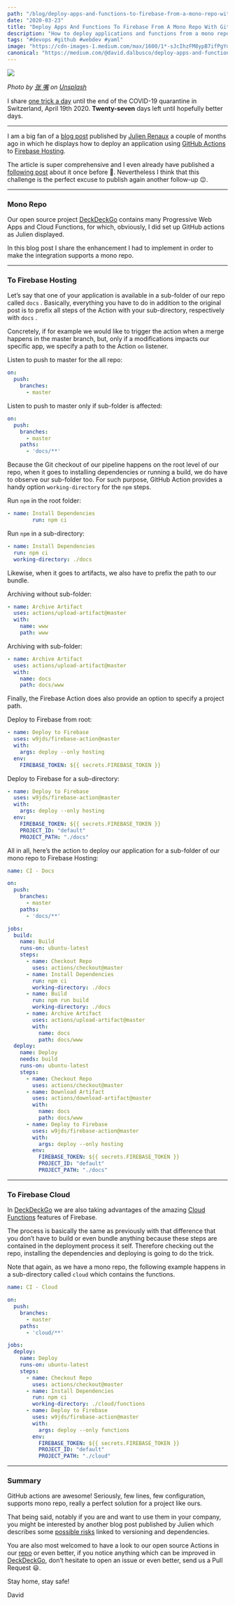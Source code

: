 ```yaml
---
path: "/blog/deploy-apps-and-functions-to-firebase-from-a-mono-repo-with-github-actions"
date: "2020-03-23"
title: "Deploy Apps And Functions To Firebase From A Mono Repo With GitHub Actions"
description: "How to deploy applications and functions from a mono repo with GitHub Actions to Firebase Hosting and Functions"
tags: "#devops #github #webdev #yaml"
image: "https://cdn-images-1.medium.com/max/1600/1*-sJcIhzFM8ypB7ifPgYdow.png"
canonical: "https://medium.com/@david.dalbusco/deploy-apps-and-functions-to-firebase-from-a-mono-repo-with-github-actions-371082ed7031"
---
```


![](https://cdn-images-1.medium.com/max/1600/1*-sJcIhzFM8ypB7ifPgYdow.png)

*Photo by [张 嘴](https://unsplash.com/@zhangzui?utm_source=unsplash&utm_medium=referral&utm_content=creditCopyText) on [Unsplash](https://unsplash.com/s/photos/free?utm_source=unsplash&utm_medium=referral&utm_content=creditCopyText)*

I share [one trick a day](https://daviddalbusco.com/blog/how-to-call-the-service-worker-from-the-web-app-context) until the end of the COVID-19 quarantine in Switzerland, April 19th 2020. **Twenty-seven** days left until hopefully better days.

*****

I am a big fan of a [blog post](https://julienrenaux.fr/2019/11/25/building-deploying-stenciljs-apps-firebase-hosting-github-actions/) published by [Julien Renaux](https://twitter.com/julienrenaux) a couple of months ago in which he displays how to deploy an application using [GitHub Actions](https://github.com/features/actions) to [Firebase Hosting](https://firebase.google.com/docs/hosting).

The article is super comprehensive and I even already have published a [following post](https://daviddalbusco.com/blog/how-to-keep-secret-your-font-awesome-pro-token-in-public-github-actions) about it once before 🤣. Nevertheless  I think that this challenge is the perfect excuse to publish again another follow-up 😉.

*****

### Mono Repo

Our open source project [DeckDeckGo](https://deckdeckgo.com) contains many Progressive Web Apps and Cloud Functions, for which, obviously, I did set up GitHub actions as Julien displayed.

In this blog post I share the enhancement I had to implement in order to make the integration supports  a mono repo.

*****

### To Firebase Hosting

Let’s say that one of your application is available in a sub-folder of our repo called `docs` . Basically, everything you have to do in addition to the original post is to prefix all steps of the Action with your sub-directory, respectively with `docs` .

Concretely, if for example we would like to trigger the action when a merge happens in the master branch, but, only if a modifications impacts our specific app, we specify a path to the Action `on` listener.

Listen to push to master for the all repo:

```yaml
on:
  push:
    branches:
      - master
```

Listen to push to master only if sub-folder is affected:

```yaml
on:
  push:
    branches:
      - master
    paths:
      - 'docs/**'
```

Because the Git checkout of our pipeline happens on the root level of our repo, when it goes to installing dependencies or running a build, we do have to observe our sub-folder too. For such purpose, GitHub Action provides a handy option `working-directory` for the `npm` steps.

Run `npm` in the root folder:

```yaml
- name: Install Dependencies
        run: npm ci
```

Run `npm` in a sub-directory:

```yaml
- name: Install Dependencies
  run: npm ci
  working-directory: ./docs
```

Likewise, when it goes to artifacts, we also have to prefix the path to our bundle.

Archiving without sub-folder:

```yaml
- name: Archive Artifact
  uses: actions/upload-artifact@master
  with:
    name: www
    path: www
```

Archiving with sub-folder:

```yaml
- name: Archive Artifact
  uses: actions/upload-artifact@master
  with:
    name: docs
    path: docs/www
```

Finally, the Firebase Action does also provide an option to specify a project path.

Deploy to Firebase from root:

```yaml
- name: Deploy to Firebase
  uses: w9jds/firebase-action@master
  with:
    args: deploy --only hosting
  env:
    FIREBASE_TOKEN: ${{ secrets.FIREBASE_TOKEN }}
```

Deploy to Firebase for a sub-directory:

```yaml
- name: Deploy to Firebase
  uses: w9jds/firebase-action@master
  with:
    args: deploy --only hosting
  env:
    FIREBASE_TOKEN: ${{ secrets.FIREBASE_TOKEN }}
    PROJECT_ID: "default"
    PROJECT_PATH: "./docs"
```

All in all, here’s the action to deploy our application for a sub-folder of our
mono repo to Firebase Hosting:

```yaml
name: CI - Docs

on:
  push:
    branches:
      - master
    paths:
      - 'docs/**'

jobs:
  build:
    name: Build
    runs-on: ubuntu-latest
    steps:
      - name: Checkout Repo
        uses: actions/checkout@master
      - name: Install Dependencies
        run: npm ci
        working-directory: ./docs
      - name: Build
        run: npm run build
        working-directory: ./docs
      - name: Archive Artifact
        uses: actions/upload-artifact@master
        with:
          name: docs
          path: docs/www
  deploy:
    name: Deploy
    needs: build
    runs-on: ubuntu-latest
    steps:
      - name: Checkout Repo
        uses: actions/checkout@master
      - name: Download Artifact
        uses: actions/download-artifact@master
        with:
          name: docs
          path: docs/www
      - name: Deploy to Firebase
        uses: w9jds/firebase-action@master
        with:
          args: deploy --only hosting
        env:
          FIREBASE_TOKEN: ${{ secrets.FIREBASE_TOKEN }}
          PROJECT_ID: "default"
          PROJECT_PATH: "./docs"
```

*****

### To Firebase Cloud

In [DeckDeckGo](https://deckdeckgo.com) we are also taking advantages of the amazing [Cloud Functions](https://firebase.google.com/docs/functions) features of Firebase.

The process is basically the same as previously with that difference that you don’t have to build or even bundle anything because these steps are contained in the deployment process it self. Therefore checking out the repo, installing the dependencies and deploying is going to do the trick.

Note that again, as we have a mono repo, the following example happens in a sub-directory called `cloud` which contains the functions.

```yaml
name: CI - Cloud

on:
  push:
    branches:
      - master
    paths:
      - 'cloud/**'

jobs:
  deploy:
    name: Deploy
    runs-on: ubuntu-latest
    steps:
      - name: Checkout Repo
        uses: actions/checkout@master
      - name: Install Dependencies
        run: npm ci
        working-directory: ./cloud/functions
      - name: Deploy to Firebase
        uses: w9jds/firebase-action@master
        with:
          args: deploy --only functions
        env:
          FIREBASE_TOKEN: ${{ secrets.FIREBASE_TOKEN }}
          PROJECT_ID: "default"
          PROJECT_PATH: "./cloud"
```

*****

### Summary

GitHub actions are awesome! Seriously, few lines, few configuration, supports mono repo, really a perfect solution for a project like ours.

That being said, notably if you are and want to use them in your company, you might be interested by another blog post published by Julien which describes some [possible risks](https://julienrenaux.fr/2019/12/20/github-actions-security-risk/) linked to versioning and dependencies.

You are also most welcomed to have a look to our open source Actions in our [repo](https://github.com/deckgo/deckdeckgo) or even better, if you notice anything which can be improved in [DeckDeckGo](https://deckdeckgo.com), don’t hesitate to open an issue or even better, send us a Pull Request 😃.

Stay home, stay safe!

David
